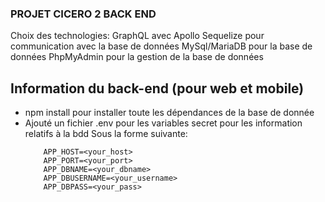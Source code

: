 ### PROJET CICERO 2 BACK END

Choix des technologies:
    GraphQL avec Apollo
    Sequelize pour communication avec la base de données
    MySql/MariaDB pour la base de données
    PhpMyAdmin pour la gestion de la base de données

## Information du back-end (pour web et mobile)

- npm install pour installer toute les dépendances de la base de donnée
- Ajouté un fichier .env pour les variables secret pour les information relatifs à la bdd
    Sous la forme suivante:
    ```
        APP_HOST=<your_host>
        APP_PORT=<your_port>
        APP_DBNAME=<your_dbname>
        APP_DBUSERNAME=<your_username>
        APP_DBPASS=<your_pass>
    ```